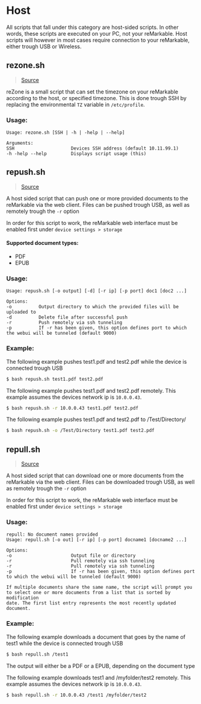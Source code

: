 # Host
All scripts that fall under this category are host-sided scripts. In other words, these scripts
are executed on your PC, not your reMarkable. Host scripts will however in most cases require
connection to your reMarkable, either trough USB or Wireless.

## rezone.sh
> [Source](https://github.com/reHackable/scripts/blob/master/host/rezone.sh)

reZone is a small script that can set the timezone on your reMarkable according to the host, or specified timezone.
This is done trough SSH by replacing the environmental `TZ` variable in `/etc/profile`.

### Usage:
```
Usage: rezone.sh [SSH | -h | -help | --help]

Arguments:
SSH                     Devices SSH address (default 10.11.99.1)
-h -help --help         Displays script usage (this)
```

## repush.sh
> [Source](https://github.com/reHackable/scripts/blob/master/host/repush.sh)

A host sided script that can push one or more provided documents to the reMarkable via the web client. Files can be pushed trough USB, as well as remotely trough the `-r` option

In order for this script to work, the reMarkable web interface must be enabled first under `device settings > storage`

#### Supported document types:

* PDF
* EPUB

### Usage:
```
Usage: repush.sh [-o output] [-d] [-r ip] [-p port] doc1 [doc2 ...]

Options:
-o			Output directory to which the provided files will be uploaded to
-d			Delete file after successful push
-r			Push remotely via ssh tunneling
-p			If -r has been given, this option defines port to which the webui will be tunneled (default 9000)
```

### Example:
The following example pushes test1.pdf and test2.pdf while the device is connected trough USB
```sh
$ bash repush.sh test1.pdf test2.pdf
```

The following example pushes test1.pdf and test2.pdf remotely. This example assumes the devices network ip is `10.0.0.43`.
```sh
$ bash repush.sh -r 10.0.0.43 test1.pdf test2.pdf
```

The following example pushes test1.pdf and test2.pdf to /Test/Directory/
```sh
$ bash repush.sh -o /Test/Directory test1.pdf test2.pdf
```

## repull.sh
> [Source](https://github.com/reHackable/scripts/blob/master/host/repull.sh)

A host sided script that can download one or more documents from the reMarkable via the web client. Files can be downloaded trough USB, as well as remotely trough the `-r` option

In order for this script to work, the reMarkable web interface must be enabled first under `device settings > storage`

### Usage:
```
repull: No document names provided
Usage: repull.sh [-o out] [-r ip] [-p port] docname1 [docname2 ...]

Options:
-o                      Output file or directory
-r                      Pull remotely via ssh tunneling
-r                      Pull remotely via ssh tunneling
-p                      If -r has been given, this option defines port to which the webui will be tunneled (default 9000)

If multiple documents share the same name, the script will prompt you
to select one or more documents from a list that is sorted by modification
date. The first list entry represents the most recently updated document.
```

### Example:
The following example downloads a document that goes by the name of test1 while the device is connected trough USB
```sh
$ bash repull.sh /test1
```
The output will either be a PDF or a EPUB, depending on the document type

The following example downloads test1 and /myfolder/test2 remotely. This example assumes the devices network ip is `10.0.0.43`.
```sh
$ bash repull.sh -r 10.0.0.43 /test1 /myfolder/test2
```

